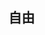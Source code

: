 [comment]: <> (---)

[comment]: <> (hero:)

[comment]: <> ( title: pro)

[comment]: <> ( desc: pro site example)

[comment]: <> ( actions:)

[comment]: <> ( - text: Getting Started)

[comment]: <> ( link: /components)

[comment]: <> (features:)

[comment]: <> ( - icon: https://gw.alipayobjects.com/zos/bmw-prod/881dc458-f20b-407b-947a-95104b5ec82b/k79dm8ih_w144_h144.png)

[comment]: <> ( title: Feature 1)

[comment]: <> ( desc: Balabala)

[comment]: <> ( - icon: https://gw.alipayobjects.com/zos/bmw-prod/d60657df-0822-4631-9d7c-e7a869c2f21c/k79dmz3q_w126_h126.png)

[comment]: <> ( title: Feature 2)

[comment]: <> ( desc: Balabala)

[comment]: <> ( - icon: https://gw.alipayobjects.com/zos/bmw-prod/d1ee0c6f-5aed-4a45-a507-339a4bfe076c/k7bjsocq_w144_h144.png)

[comment]: <> ( title: Feature 3)

[comment]: <> ( desc: Balabala)

[comment]: <> (footer: Open-source MIT Licensed | Copyright © 2022<br />Powered by [dumi]&#40;https://d.umijs.org&#41;)

[comment]: <> (---)

## 自由
